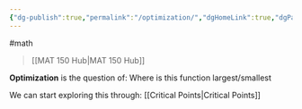 ```yaml
---
{"dg-publish":true,"permalink":"/optimization/","dgHomeLink":true,"dgPassFrontmatter":false}
---
```


#math 
> [[MAT 150 Hub|MAT 150 Hub]]

**Optimization** is the question of:
Where is this function largest/smallest

We can start exploring this through:
[[Critical Points|Critical Points]]